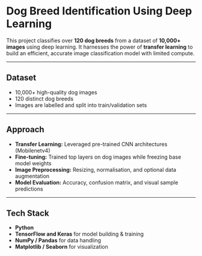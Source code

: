 # Dog Breed Identification Using Deep Learning

This project classifies over **120 dog breeds** from a dataset of **10,000+ images** using deep learning. It harnesses the power of **transfer learning** to build an efficient, accurate image classification model with limited compute.

---

## Dataset

- 10,000+ high-quality dog images
- 120 distinct dog breeds
- Images are labelled and split into train/validation sets

---

## Approach

- **Transfer Learning:** Leveraged pre-trained CNN architectures (Mobilenetv4)
- **Fine-tuning:** Trained top layers on dog images while freezing base model weights 
- **Image Preprocessing:** Resizing, normalisation, and optional data augmentation
- **Model Evaluation:** Accuracy, confusion matrix, and visual sample predictions

---

## Tech Stack

- **Python** 
- **TensorFlow and Keras** for model building & training
- **NumPy / Pandas** for data handling
- **Matplotlib / Seaborn** for visualization

